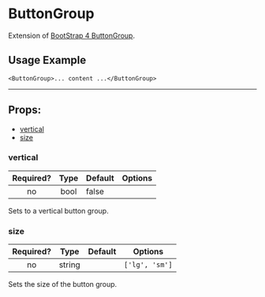 # ButtonGroup

Extension of [BootStrap 4 ButtonGroup](https://getbootstrap.com/docs/4.0/components/button-group/).

## Usage Example

```JSX
<ButtonGroup>... content ...</ButtonGroup>
```

---

## Props:

* [vertical](#vertical)
* [size](#size)

### vertical

| Required? | Type | Default | Options |
|:---:|:---:|---|---|
| no | bool | false | |

Sets to a vertical button group.

### size

| Required? | Type | Default | Options |
|:---:|:---:|---|---|
| no | string | | `['lg', 'sm']` |

Sets the size of the button group.